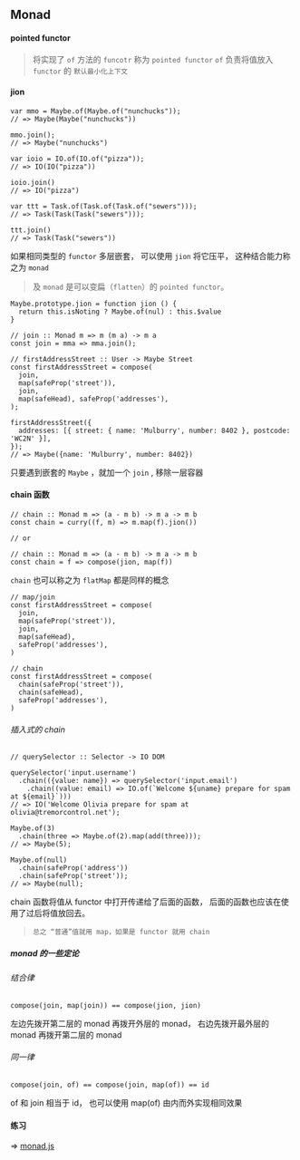 ## Monad

#### pointed functor
> 将实现了 `of` 方法的 `funcotr` 称为 `pointed functor`
`of` 负责将值放入 `functor` 的 `默认最小化上下文`


#### jion
```
var mmo = Maybe.of(Maybe.of("nunchucks"));
// => Maybe(Maybe("nunchucks"))

mmo.join();
// => Maybe("nunchucks")

var ioio = IO.of(IO.of("pizza"));
// => IO(IO("pizza"))

ioio.join()
// => IO("pizza")

var ttt = Task.of(Task.of(Task.of("sewers")));
// => Task(Task(Task("sewers")));

ttt.join()
// => Task(Task("sewers"))
```
如果相同类型的 `functor` 多层嵌套， 可以使用 `jion` 将它压平， 这种结合能力称之为 `monad`

> 及 `monad` 是可以变扁（`flatten`）的 `pointed functor`。


```
Maybe.prototype.jion = function jion () {
  return this.isNoting ? Maybe.of(nul) : this.$value
}

```

```
// join :: Monad m => m (m a) -> m a
const join = mma => mma.join();

// firstAddressStreet :: User -> Maybe Street
const firstAddressStreet = compose(
  join,
  map(safeProp('street')),
  join,
  map(safeHead), safeProp('addresses'),
);

firstAddressStreet({
  addresses: [{ street: { name: 'Mulburry', number: 8402 }, postcode: 'WC2N' }],
});
// => Maybe({name: 'Mulburry', number: 8402})

```
只要遇到嵌套的 `Maybe` ，就加一个 `join` , 移除一层容器


#### chain 函数

```
// chain :: Monad m => (a - m b) -> m a -> m b
const chain = curry((f, m) => m.map(f).jion())

// or

// chain :: Monad m => (a - m b) -> m a -> m b
const chain = f => compose(jion, map(f))

```
`chain` 也可以称之为 `flatMap` 都是同样的概念

```
// map/join
const firstAddressStreet = compose(
  join,
  map(safeProp('street')),
  join,
  map(safeHead),
  safeProp('addresses'),
)

// chain
const firstAddressStreet = compose(
  chain(safeProp('street')),
  chain(safeHead),
  safeProp('addresses'),
)
```

###### 插入式的 chain

```
// querySelector :: Selector -> IO DOM

querySelector('input.username')
  .chain(({value: name}) => querySelector('input.email')
    .chain((value: email) => IO.of(`Welcome ${uname} prepare for spam at ${email}`)))
// => IO('Welcome Olivia prepare for spam at olivia@tremorcontrol.net');

Maybe.of(3)
  .chain(three => Maybe.of(2).map(add(three)));
// => Maybe(5);

Maybe.of(null)
  .chain(safeProp('address'))
  .chain(safeProp('street'));
// => Maybe(null);

```
chain 函数将值从 functor 中打开传递给了后面的函数， 后面的函数也应该在使用了过后将值放回去。


>`总之 “普通”值就用 map，如果是 functor 就用 chain`

##### monad 的一些定论

###### 结合律
```
compose(join, map(join)) == compose(jion, jion)
```
左边先拨开第二层的 monad 再拨开外层的 monad，
右边先拨开最外层的 monad 再拨开第二层的 monad


###### 同一律
```
compose(join, of) == compose(join, map(of)) == id
```
of 和 join 相当于 id， 也可以使用 map(of) 由内而外实现相同效果


#### 练习

=> [monad.js](./js/monad.js)
